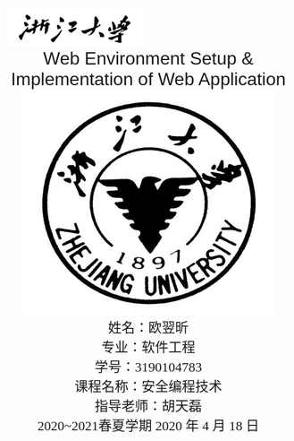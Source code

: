  

<img src="picture/1.png" alt="1" style="zoom:80%;" />



<center><font face="Arial" size="6">Web Environment Setup & Implementation of Web Application</font>



<img src="picture/2.png" alt="2" style="zoom:100%;" />



<center>
    <font face="楷体" size="5">姓名：欧翌昕</font>
</center>

<center>
    <font face="楷体" size="5">专业：软件工程</font>
</center>

<center>
    <font face="楷体" size="5">学号：3190104783</font>
</center>
<center>
    <font face="楷体" size="5">课程名称：安全编程技术</font>
</center>


<center>
    <font face="楷体" size="5">指导老师：胡天磊</font>
</center>


<center>
    </font><font face="黑体" size="5">2020~2021春夏学期 2020 年 4 月 18 日</font>
</center>
